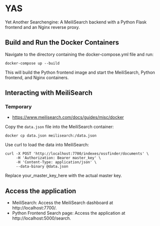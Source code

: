 # YAS

Yet Another Searchengine: A MeiliSearch backend with a Python Flask frontend and an Nginx reverse proxy.

## Build and Run the Docker Containers

Navigate to the directory containing the docker-compose.yml file and run:

```commandline
docker-compose up --build
```
This will build the Python frontend image and start the MeiliSearch, Python frontend, and Nginx containers.

## Interacting with MeiliSearch

### Temporary

* https://www.meilisearch.com/docs/guides/misc/docker

Copy the `data.json` file into the MeiliSearch container:

```commandline
docker cp data.json meilisearch:/data.json
```

Use curl to load the data into MeiliSearch:

```commandline
curl -X POST 'http://localhost:7700/indexes/ossfinder/documents' \
     -H 'Authorization: Bearer master_key' \
     -H 'Content-Type: application/json' \
     --data-binary @data.json
```

Replace your_master_key_here with the actual master key. 

## Access the application

* MeiliSearch: Access the MeiliSearch dashboard at http://localhost:7700/.
* Python Frontend Search page: Access the application at http://localhost:5000/search.

